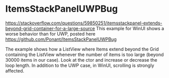 # ItemsStackPanelUWPBug
https://stackoverflow.com/questions/59850251/itemsstackpanel-extends-beyond-grid-container-for-a-large-source
This example for WinUI shows a worse behavior than for UWP, posted here https://github.com/Ponant/ItemsStackPanelUWPBug

The example shows how a ListView where Items extend beyond the Grid containing the ListView whenever
the number of items is too large (beyond 30000 items in our case).
Look at the ctor and increase or decrease the loop length.
In addition to the UWP case, in WinUI, scrolling is strongly affected.
